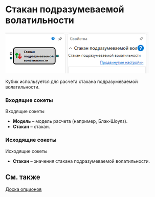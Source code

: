 # Стакан подразумеваемой волатильности

![Designer Glass implied volatility 00](../../../../../../images/designer_glass_implied_volatility_00.png)

Кубик используется для расчета стакана подразумеваемой волатильности.

### Входящие сокеты

Входящие сокеты

- **Модель** – модель расчета (например, Блэк-Шоулз).
- **Стакан** – стакан.

### Исходящие сокеты

Исходящие сокеты

- **Стакан** – значения стакана подразумеваемой волатильности.

## См. также

[Доска опционов](option_desk.md)

